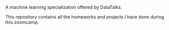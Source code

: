 A machine learning specialization offered by DataTalks. 

This repository contains all the homeworks and projects I have done during this zoomcamp. 

